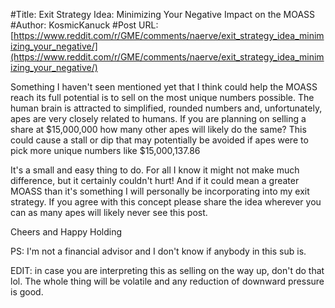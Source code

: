 #Title: Exit Strategy Idea: Minimizing Your Negative Impact on the MOASS
#Author: KosmicKanuck
#Post URL: [https://www.reddit.com/r/GME/comments/naerve/exit_strategy_idea_minimizing_your_negative/](https://www.reddit.com/r/GME/comments/naerve/exit_strategy_idea_minimizing_your_negative/)


Something I haven't seen mentioned yet that I think could help the MOASS reach its full potential is to sell on the most unique numbers possible. The human brain is attracted to simplified, rounded numbers and, unfortunately, apes are very closely related to humans. If you are planning on selling a share at $15,000,000 how many other apes will likely do the same? This could cause a stall or dip that may potentially be avoided if apes were to pick more unique numbers like $15,000,137.86 

It's a small and easy thing to do. For all I know it might not make much difference, but it certainly couldn't hurt! And if it could mean a greater MOASS than it's something I will personally be incorporating into my exit strategy. If you agree with this concept please share the idea wherever you can as many apes will likely never see this post. 

Cheers and Happy Holding

PS: I'm not a financial advisor and I don't know if anybody in this sub is.

EDIT: in case you are interpreting this as selling on the way up, don't do that lol. The whole thing will be volatile and any reduction of downward pressure is good.